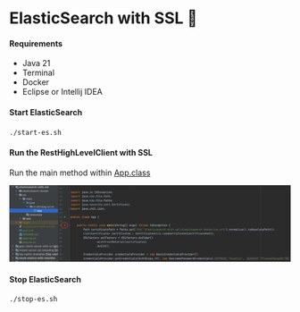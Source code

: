 # ElasticSearch with SSL 🔐

#### Requirements
 - Java 21
 - Terminal
 - Docker 
 - Eclipse or Intellij IDEA

#### Start ElasticSearch
```bash
./start-es.sh
```

#### Run the RestHighLevelClient with SSL
Run the main method within [App.class](src/main/java/nl/altindag/ssl/es/App.java)

![alt text](https://github.com/Hakky54/java-tutorials/blob/main/elasticsearch-with-ssl/images/runner.png?raw=true)


#### Stop ElasticSearch
```bash
./stop-es.sh
```